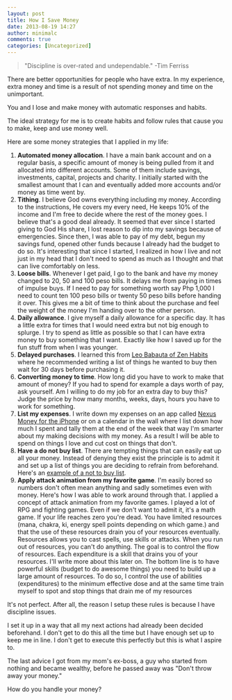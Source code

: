 ```yaml
---
layout: post
title: How I Save Money
date: 2013-08-19 14:27
author: minimalc
comments: true
categories: [Uncategorized]
---
```

<blockquote>"Discipline is over-rated and undependable." -Tim Ferriss</blockquote>
There are better opportunities for people who have extra. In my experience, extra money and time is a result of not spending money and time on the unimportant.

You and I lose and make money with automatic responses and habits. 

The ideal strategy for me is to create habits and follow rules that cause you to make, keep and use money well. 

Here are some money strategies that I applied in my life:
<ol>
	<li><strong>Automated money allocation</strong>. I have a main bank account and on a regular basis, a specific amount of money is being pulled from it and allocated into different accounts. Some of them include savings, investments, capital, projects and charity. I initially started with the smallest amount that I can and eventually added more accounts and/or money as time went by.</li>
	<li><strong>Tithing</strong>. I believe God owns everything including my money. According to the instructions, He covers my every need, He keeps 10% of the income and I'm free to decide where the rest of the money goes. I believe that's a good deal already. It seemed that ever since I started giving to God His share, I lost reason to dip into my savings because of emergencies. Since then, I was able to pay of my debt, begun my savings fund, opened other funds because I already had the budget to do so. It's interesting that since I started, I realized in how I live and not just in my head that I don't need to spend as much as I thought and that can live comfortably on less.</li>
	<li><strong>Loose bills</strong>. Whenever I get paid, I go to the bank and have my money changed to 20, 50 and 100 peso bills. It delays me from paying in times of impulse buys. If I need to pay for something worth say Php 1,000 I need to count ten 100 peso bills or twenty 50 peso bills before handing it over. This gives me a bit of time to think about the purchase and feel the weight of the money I'm handing over to the other person.</li>
	<li><strong>Daily allowance</strong>. I give myself a daily allowance for a specific day. It has a little extra for times that I would need extra but not big enough to splurge. I try to spend as little as possible so that I can have extra money to buy something that I want. Exactly like how I saved up for the fun stuff from when I was younger.</li>
	<li><strong>Delayed purchases</strong>. I learned this from <a href="http://zenhabits.net/monitor-your-impulse-spending-urges/">Leo Babauta of Zen Habits</a> where he recommended writing a list of things he wanted to buy then wait for 30 days before purchasing it.</li>
	<li><strong>Converting money to time</strong>. How long did you have to work to make that amount of money? If you had to spend for example a days worth of pay, ask yourself. Am I willing to do my job for an extra day to buy this? Judge the price by how many months, weeks, days, hours you have to work for something.</li>
	<li><strong>List my expenses</strong>. I write down my expenses on an app called <a href="http://philippineislandliving.com/nexus-money-income-and-expense-tracking-application-for-iphone-review/">Nexus Money for the iPhone</a> or on a calendar in the wall where I list down how much I spent and tally them at the end of the week that way I'm smarter about my making decisions with my money. As a result I will be able to spend on things I love and cut cost on things that don't.</li>
	<li><strong>Have a do not buy list</strong>. There are tempting things that can easily eat up all your money. Instead of denying they exist the principle is to admit it and set up a list of things you are deciding to refrain from beforehand. Here's an <a href="http://kevinolega.com/not-to-buy-list-for-2012"> example of a not to buy list</a>.</li>
	<li><strong>Apply attack animation from my favorite game</strong>. I'm easily bored so numbers don't often mean anything and sadly sometimes even with money. Here's how I was able to work around through that. I applied a concept of attack animation from my favorite games. I played a lot of RPG and fighting games. Even if we don't want to admit it, it's a math game. If your life reaches zero you're dead. You have limited resources (mana, chakra, ki, energy spell points depending on which game.) and that the use of these resources drain you of your resources eventually. Resources allows you to cast spells, use skills or attacks. When you run out of resources, you can't do anything. The goal is to control the flow of resources. Each expenditure is a skill that drains you of your resources. I'll write more about this later on. The bottom line is to have powerful skills (budget to do awesome things) you need to build up a large amount of resources. To do so, I control the use of abilities (expenditures) to the minimum effective dose and at the same time train myself to spot and stop things that drain me of my resources</li>
</ol>
It's not perfect. After all, the reason I setup these rules is because I have discipline issues.

I set it up in a way that all my next actions had already been decided beforehand. I don't get to do this all the time but I have enough set up to keep me in line. I don't get to execute this perfectly but this is what I aspire to.

The last advice I got from my mom's ex-boss, a guy who started from nothing and became wealthy, before he passed away was "Don't throw away your money."

How do you handle your money?
